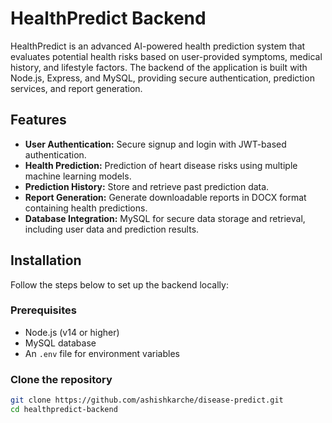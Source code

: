 # HealthPredict Backend

HealthPredict is an advanced AI-powered health prediction system that evaluates potential health risks based on user-provided symptoms, medical history, and lifestyle factors. The backend of the application is built with Node.js, Express, and MySQL, providing secure authentication, prediction services, and report generation.

## Features
- **User Authentication:** Secure signup and login with JWT-based authentication.
- **Health Prediction:** Prediction of heart disease risks using multiple machine learning models.
- **Prediction History:** Store and retrieve past prediction data.
- **Report Generation:** Generate downloadable reports in DOCX format containing health predictions.
- **Database Integration:** MySQL for secure data storage and retrieval, including user data and prediction results.

## Installation

Follow the steps below to set up the backend locally:

### Prerequisites
- Node.js (v14 or higher)
- MySQL database
- An `.env` file for environment variables

### Clone the repository
```bash
git clone https://github.com/ashishkarche/disease-predict.git
cd healthpredict-backend
